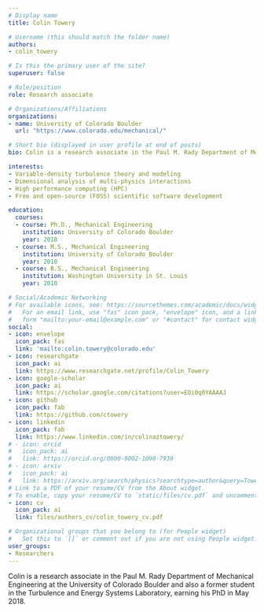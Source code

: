 ```yaml
---
# Display name
title: Colin Towery

# Username (this should match the folder name)
authors:
- colin_towery

# Is this the primary user of the site?
superuser: false

# Role/position
role: Research associate

# Organizations/Affiliations
organizations:
- name: University of Colorado Boulder
  url: "https://www.colorado.edu/mechanical/"

# Short bio (displayed in user profile at end of posts)
bio: Colin is a research associate in the Paul M. Rady Department of Mechanical Engineering at the University of Colorado Boulder and also a former student in the Turbulence and Energy Systems Laboratory, earning his PhD in May 2018.

interests:
- Variable-density turbulence theory and modeling
- Dimensional analysis of multi-physics interactions
- High performance computing (HPC)
- Free and open-source (FOSS) scientific software development

education:
  courses:
  - course: Ph.D., Mechanical Engineering
    institution: University of Colorado Boulder
    year: 2018
  - course: M.S., Mechanical Engineering
    institution: University of Colorado Boulder
    year: 2018
  - course: B.S., Mechanical Engineering
    institution: Washington University in St. Louis
    year: 2010

# Social/Academic Networking
# For available icons, see: https://sourcethemes.com/academic/docs/widgets/#icons
#   For an email link, use "fas" icon pack, "envelope" icon, and a link in the
#   form "mailto:your-email@example.com" or "#contact" for contact widget.
social:
- icon: envelope
  icon_pack: fas
  link: 'mailto:colin.towery@colorado.edu'
- icon: researchgate
  icon_pack: ai
  link: https://www.researchgate.net/profile/Colin_Towery
- icon: google-scholar
  icon_pack: ai
  link: https://scholar.google.com/citations?user=EOi0q0YAAAAJ
- icon: github
  icon_pack: fab
  link: https://github.com/ctowery
- icon: linkedin
  icon_pack: fab
  link: https://www.linkedin.com/in/colinaztowery/
# - icon: orcid
#   icon_pack: ai
#   link: https://orcid.org/0000-0002-1090-7939
# - icon: arxiv
#   icon_pack: ai
#   link: https://arxiv.org/search/physics?searchtype=author&query=Towery%2C+C+A+Z
# Link to a PDF of your resume/CV from the About widget.
# To enable, copy your resume/CV to `static/files/cv.pdf` and uncomment the lines below.
- icon: cv
  icon_pack: ai
  link: files/authors_cv/colin_towery_cv.pdf

# Organizational groups that you belong to (for People widget)
#   Set this to `[]` or comment out if you are not using People widget.
user_groups:
- Researchers
---
```

Colin is a research associate in the Paul M. Rady Department of Mechanical Engineering at the University of Colorado Boulder and also a former student in the Turbulence and Energy Systems Laboratory, earning his PhD in May 2018.
